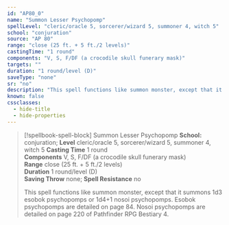 ```yaml
---
id: "AP80_0"
name: "Summon Lesser Psychopomp"
spellLevel: "cleric/oracle 5, sorcerer/wizard 5, summoner 4, witch 5"
school: "conjuration"
source: "AP 80"
range: "close (25 ft. + 5 ft./2 levels)"
castingTime: "1 round"
components: "V, S, F/DF (a crocodile skull funerary mask)"
targets: ""
duration: "1 round/level (D)"
saveType: "none"
sr: "no"
description: "This spell functions like summon monster, except that it summons 1d3 esobok psychopomps or 1d4+1 nosoi psychopomps. Esobok psychopomps are detailed on page 84. Nosoi psychopomps are detailed on page 220 of Pathfinder RPG Bestiary 4."
known: false
cssclasses:
  - hide-title
  - hide-properties
---
```


> [!spellbook-spell-block] Summon Lesser Psychopomp
> **School:** conjuration; **Level** cleric/oracle 5, sorcerer/wizard 5, summoner 4, witch 5
> **Casting Time** 1 round  
> **Components** V, S, F/DF (a crocodile skull funerary mask)  
> **Range** close (25 ft. + 5 ft./2 levels)  
> **Duration** 1 round/level (D)  
> **Saving Throw** none; **Spell Resistance** no
> 
> This spell functions like summon monster, except that it summons 1d3 esobok psychopomps or 1d4+1 nosoi psychopomps. Esobok psychopomps are detailed on page 84. Nosoi psychopomps are detailed on page 220 of Pathfinder RPG Bestiary 4.